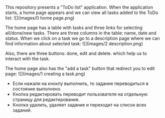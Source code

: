 This repository presents a "ToDo list" application. When the application starts, a home page appears and we can view all
tasks added to the ToDo list:
![](images/0 home page.png)

The home page has a table with tasks and three links for selecting all/done/new tasks. There are three columns in the
table: name, date and status. When we click on a task we go to a description page where we can find information about
selected task:
![](images/2 description.png)

Also, there are three buttons: done, edit and delete. which help us to interact with the task. 


The home page also has the "add a task" button that redirect you to edit page:
![](images/1 creating a task.png)

- Если нажали на кнокпу выполнить, то задание переводиться в состояние выполнено.
- Кнопка редактировать переводит пользователя на отдельную страницу для редактирования.
- Кнопка удалить, удаляет задание и переходит на список всех заданий.